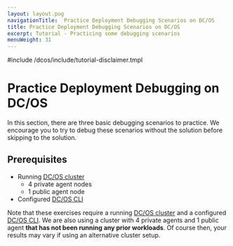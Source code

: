 ```yaml
---
layout: layout.pug
navigationTitle:  Practice Deployment Debugging Scenarios on DC/OS
title: Practice Deployment Debugging Scenarios on DC/OS
excerpt: Tutorial - Practicing some debugging scenarios
menuWeight: 31
---
```

#include /dcos/include/tutorial-disclaimer.tmpl

<a name=hands-on></a>

# Practice Deployment Debugging on DC/OS

In this section, there are three basic debugging scenarios to practice. We encourage you to try to debug these scenarios without the solution before skipping to the solution.

## Prerequisites

- Running [DC/OS cluster](/dcos/1.12/installing/)
    - 4 private agent nodes
    - 1 public agent node
- Configured [DC/OS CLI](/dcos/1.12/cli/install/)

Note that these exercises require a running [DC/OS cluster](/dcos/1.12/installing/) and a configured [DC/OS CLI](/dcos/1.12/cli/install/). We are also using a cluster with 4 private agents and 1 public agent **that has not been running any prior workloads**. Of course then, your results may vary if using an alternative cluster setup.

